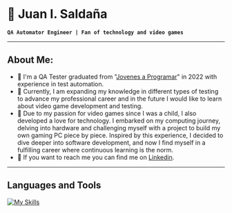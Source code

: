 # 🧑 Juan I. Saldaña
**`QA Automator Engineer | Fan of technology and video games`**
***
## About Me:
- 🤖 I'm a QA Tester graduated from "[Jovenes a Programar](https://jovenesaprogramar.edu.uy)" in 2022 with experience in test automation. 
- 🌱 Currently, I am expanding my knowledge in different types of testing to advance my professional career and in the future I would like to learn about video game development and testing.
- 💖 Due to my passion for video games since I was a child, I also developed a love for technology. I embarked on my computing journey, delving into hardware and challenging myself with a project to build my own  gaming PC piece by piece. Inspired by this experience, I decided to dive deeper into software development, and now I find myself in a fulfilling career where continuous learning is the norm.
- 🔎 If you want to reach me you can find me on [Linkedin](https://www.linkedin.com/in/jisaldana/).
***
## Languages and Tools
[![My Skills](https://skillicons.dev/icons?i=js,html,css,wasm)](https://skillicons.dev)



<!--
**JISaldana/JISaldana** is a ✨ _special_ ✨ repository because its `README.md` (this file) appears on your GitHub profile.
-->
